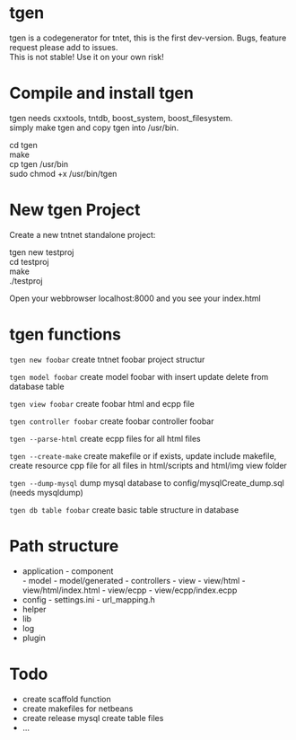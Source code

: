 tgen
====
tgen is a codegenerator for tntet, this is the first dev-version. Bugs, feature request please add to issues.  
This is not stable! Use it on your own risk!



Compile and install tgen
========================  
tgen needs cxxtools, tntdb, boost_system, boost_filesystem.  
simply make tgen and copy tgen into /usr/bin.   


cd tgen  
make  
cp tgen /usr/bin  
sudo chmod +x /usr/bin/tgen  



New tgen Project
================

Create a new tntnet standalone project:  

tgen new testproj  
cd testproj  
make  
./testproj  

Open your webbrowser localhost:8000 and you see your index.html

tgen functions
==============

<code>tgen new foobar</code>        create tntnet foobar project structur

<code>tgen model foobar</code>      create model foobar with insert update delete from database table

<code>tgen view foobar</code>       create foobar html and ecpp file

<code>tgen controller foobar</code> create foobar controller foobar 

<code>tgen --parse-html</code>      create ecpp files for all html files  

<code>tgen --create-make</code>     create makefile or if exists, update include makefile, create resource cpp file for all files in html/scripts and html/img view folder
  
<code>tgen --dump-mysql</code>      dump mysql database to config/mysqlCreate_dump.sql (needs mysqldump)

<code>tgen db table foobar</code>      create basic table structure in database

Path structure
==============

+ application 
      - component      
      - model 
      - model/generated 
      - controllers
      - view
      - view/html
      - view/html/index.html
      - view/ecpp
      - view/ecpp/index.ecpp
+ config
      - settings.ini
      - url_mapping.h
+ helper
+ lib
+ log
+ plugin

Todo
====
- create scaffold function
- create makefiles for netbeans
- create release mysql create table files
- ...
